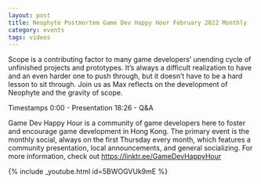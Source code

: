 ```yaml
---
layout: post
title: Neophyte Postmortem Game Dev Happy Hour February 2022 Monthly
category: events
tags: videos
---
```


Scope is a contributing factor to many game developers’ unending cycle of unfinished projects and prototypes. It’s always a difficult realization to have and an even harder one to push through, but it doesn’t have to be a hard lesson to sit through. Join us as Max reflects on the development of Neophyte and the gravity of scope.

Timestamps
0:00 - Presentation
18:26 - Q&A

Game Dev Happy Hour is a community of game developers here to foster and encourage game development in Hong Kong. The primary event is the monthly social, always on the first Thursday every month, which features a community presentation, local announcements, and general socializing. For more information, check out https://linktr.ee/GameDevHappyHour

{% include _youtube.html id=5BWOGVUk9mE %}
